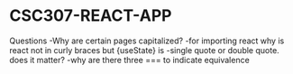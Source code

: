 # CSC307-REACT-APP

Questions
-Why are certain pages capitalized?
-for importing react why is react not in curly braces but {useState} is
-single quote or double quote. does it matter?
-why are there three === to indicate equivalence